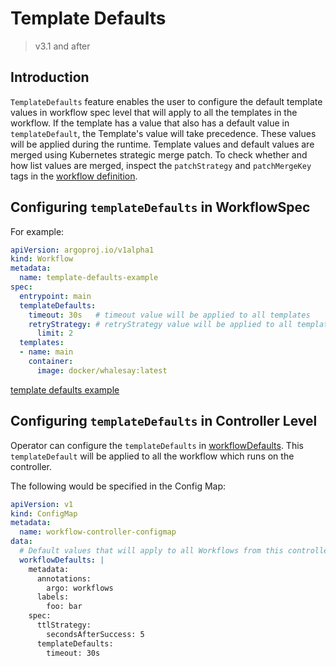 # Template Defaults
> v3.1 and after

## Introduction

`TemplateDefaults` feature enables the user to configure the default template values in workflow spec level that will apply to all the templates in the workflow. If the template has a value that also has a default value in `templateDefault`, the Template's value will take precedence. These values will be applied during the runtime. Template values and default values are merged using Kubernetes strategic merge patch. To check whether and how list values are merged, inspect the `patchStrategy` and `patchMergeKey` tags in the [workflow definition](https://github.com/argoproj/argo-workflows/blob/master/pkg/apis/workflow/v1alpha1/workflow_types.go).

## Configuring `templateDefaults` in WorkflowSpec

For example:
```yaml
apiVersion: argoproj.io/v1alpha1
kind: Workflow
metadata:
  name: template-defaults-example
spec:
  entrypoint: main
  templateDefaults:
    timeout: 30s   # timeout value will be applied to all templates
    retryStrategy: # retryStrategy value will be applied to all templates
      limit: 2
  templates:
  - name: main
    container:
      image: docker/whalesay:latest
```
[template defaults example](https://raw.githubusercontent.com/argoproj/argo-workflows/master/examples/template-defaults.yaml)

## Configuring `templateDefaults` in Controller Level
Operator can configure the `templateDefaults` in [workflowDefaults](default-workflow-specs.md). This `templateDefault` will be applied to all the workflow which runs on the controller.

The following would be specified in the Config Map:

```yaml
apiVersion: v1
kind: ConfigMap
metadata:
  name: workflow-controller-configmap
data:
  # Default values that will apply to all Workflows from this controller, unless overridden on the Workflow-level
  workflowDefaults: |
    metadata:
      annotations:
        argo: workflows
      labels:
        foo: bar
    spec:
      ttlStrategy:
        secondsAfterSuccess: 5
      templateDefaults:
        timeout: 30s 
```
